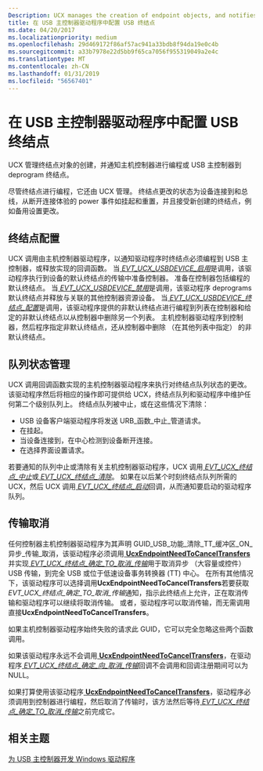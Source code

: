 ```yaml
---
Description: UCX manages the creation of endpoint objects, and notifies the host controller to program or deprogram endpoints into the USB host controller.
title: 在 USB 主控制器驱动程序中配置 USB 终结点
ms.date: 04/20/2017
ms.localizationpriority: medium
ms.openlocfilehash: 29d469172f86af57ac941a33bdb8f94da19e0c4b
ms.sourcegitcommit: a33b7978e22d5bb9f65ca7056f955319049a2e4c
ms.translationtype: MT
ms.contentlocale: zh-CN
ms.lasthandoff: 01/31/2019
ms.locfileid: "56567401"
---
```

# <a name="configure-usb-endpoints-in-a-usb-host-controller-driver"></a>在 USB 主控制器驱动程序中配置 USB 终结点


UCX 管理终结点对象的创建，并通知主机控制器进行编程或 USB 主控制器到 deprogram 终结点。

尽管终结点进行编程，它还由 UCX 管理。 终结点更改的状态为设备连接到和总线，从断开连接体验的 power 事件如挂起和重置，并且接受新创建的终结点，例如备用设置更改。

## <a name="endpoint-configuration"></a>终结点配置


UCX 调用由主机控制器驱动程序，以通知驱动程序时终结点必须编程到 USB 主控制器，或释放实现的回调函数。 当[ *EVT\_UCX\_USBDEVICE\_启用*](https://msdn.microsoft.com/library/windows/hardware/mt187841)是调用，该驱动程序执行到设备的默认终结点的传输中准备控制器。 准备在控制器包括编程的默认终结点。 当[ *EVT\_UCX\_USBDEVICE\_禁用*](https://msdn.microsoft.com/library/windows/hardware/mt187840)是调用，该驱动程序 deprograms 默认终结点并释放与关联的其他控制器资源设备。 当[ *EVT\_UCX\_USBDEVICE\_终结点\_配置*](https://msdn.microsoft.com/library/windows/hardware/mt187842)是调用，该驱动程序提供的非默认终结点进行编程到列表在控制器和给定的非默认终结点以从控制器中删除另一个列表。 主机控制器驱动程序到控制器，然后程序指定非默认终结点，还从控制器中删除 （在其他列表中指定） 的非默认终结点。

## <a name="queue-state-management"></a>队列状态管理


UCX 调用回调函数实现的主机控制器驱动程序来执行对终结点队列状态的更改。 该驱动程序然后将相应的操作即可提供给 UCX，终结点队列和驱动程序中维护任何第二个级别队列上。 终结点队列被中止，或在这些情况下清除：

-   USB 设备客户端驱动程序将发送 URB\_函数\_中止\_管道请求。
-   在挂起。
-   当设备连接到，在中心检测到设备断开连接。
-   在选择界面设置请求。

若要通知的队列中止或清除有关主机控制器驱动程序，UCX 调用[ *EVT\_UCX\_终结点\_中止*](https://msdn.microsoft.com/library/windows/hardware/mt187825)或[ *EVT\_UCX\_终结点\_清除*](https://msdn.microsoft.com/library/windows/hardware/mt187827)。 如果在以后某个时刻终结点队列所需的 UCX，然后 UCX 调用[ *EVT\_UCX\_终结点\_启动*](https://msdn.microsoft.com/library/windows/hardware/mt187829)回调，从而通知要启动的驱动程序队列。

## <a name="transfer-cancellation"></a>传输取消


任何控制器主机控制器驱动程序为其声明 GUID\_USB\_功能\_清除\_TT\_缓冲区\_ON\_异步\_传输\_取消，该驱动程序必须调用[ **UcxEndpointNeedToCancelTransfers** ](https://msdn.microsoft.com/library/windows/hardware/mt188042)并实现[ *EVT\_UCX\_终结点\_确定\_TO\_取消\_传输*](https://msdn.microsoft.com/library/windows/hardware/mt187826)用于取消异步 （大容量或控件） USB 传输，到完全 USB 或位于低速设备事务转换器 (TT) 中心。 在所有其他情况下，该驱动程序可以选择调用**UcxEndpointNeedToCancelTransfers**若要获取*EVT\_UCX\_终结点\_确定\_TO\_取消\_传输*通知，指示此终结点上允许，正在取消传输和驱动程序可以继续将取消传输。 或者，驱动程序可以取消传输，而无需调用直接**UcxEndpointNeedToCancelTransfers**。

如果主机控制器驱动程序始终失败的请求此 GUID，它可以完全忽略这些两个函数调用。

如果该驱动程序永远不会调用[ **UcxEndpointNeedToCancelTransfers**](https://msdn.microsoft.com/library/windows/hardware/mt188042)，在驱动程序[ *EVT\_UCX\_终结点\_确定\_向\_取消\_传输*](https://msdn.microsoft.com/library/windows/hardware/mt187826)回调不会调用和回调注册期间可以为 NULL。

如果打算使用该驱动程序[ **UcxEndpointNeedToCancelTransfers**](https://msdn.microsoft.com/library/windows/hardware/mt188042)，驱动程序必须调用到控制器进行编程，然后取消了传输时，该方法然后等待[ *EVT\_UCX\_终结点\_确定\_TO\_取消\_传输*](https://msdn.microsoft.com/library/windows/hardware/mt187826)之前完成它。

## <a name="related-topics"></a>相关主题
[为 USB 主控制器开发 Windows 驱动程序](developing-windows-drivers-for-usb-host-controllers.md)  



